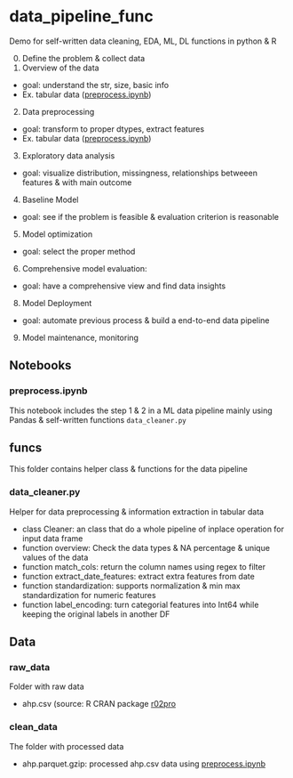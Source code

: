 # data_pipeline_func
Demo for self-written data cleaning, EDA, ML, DL functions in python &amp; R

0. Define the problem & collect data
1. Overview of the data 
  * goal: understand the str, size, basic info
  * Ex. tabular data ([preprocess.ipynb](https://github.com/tctsung/data_pipeline_func/blob/main/preprocess.ipynb))
2. Data preprocessing 
  * goal: transform to proper dtypes, extract features
  * Ex. tabular data ([preprocess.ipynb](https://github.com/tctsung/data_pipeline_func/blob/main/preprocess.ipynb))
3. Exploratory data analysis
  * goal: visualize distribution, missingness, relationships betweeen features & with main outcome
4. Baseline Model
  * goal: see if the problem is feasible & evaluation criterion is reasonable
5. Model optimization
  * goal: select the proper method
6. Comprehensive model evaluation:
  * goal: have a comprehensive view and find data insights
8. Model Deployment
  * goal: automate previous process & build a end-to-end data pipeline
9. Model maintenance, monitoring

## Notebooks

### preprocess.ipynb
This notebook includes the step 1 & 2 in a ML data pipeline mainly using Pandas & self-written functions `data_cleaner.py`

## funcs

This folder contains helper class & functions for the data pipeline

### data_cleaner.py

Helper for data preprocessing & information extraction in tabular data

* class Cleaner: an class that do a whole pipeline of inplace operation for input data frame
* function overview: Check the data types & NA percentage & unique values of the data
* function match_cols: return the column names using regex to filter
* function extract_date_features: extract extra features from date 
* function standardization: supports normalization & min max standardization for numeric features
* function label_encoding: turn categorial features into Int64 while keeping the original labels in another DF

## Data

### raw_data

Folder with raw data
* ahp.csv (source: R CRAN package [r02pro](https://r02pro.github.io/)

### clean_data

The folder with processed data

* ahp.parquet.gzip: processed ahp.csv data using [preprocess.ipynb](https://github.com/tctsung/data_pipeline_func/blob/main/preprocess.ipynb) 

